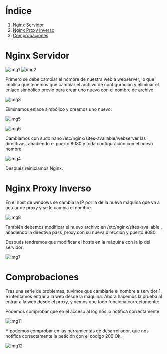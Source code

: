 # Índice
1. [Nginx Servidor](#nginx-servidor)
2. [Nginx Proxy Inverso](#nginx-proxy-inverso)
3. [Comprobaciones](#comprobaciones)

# Nginx Servidor

![img1](/screenshots/1.png)
![img2](/screenshots/2.png)

Primero se debe cambiar el nombre de nuestra web a webserver, lo que implica que tenemos que cambiar el archivo de configuración y eliminar el enlace simbólico previo para crear uno nuevo con el nombre de archivo.

![img3](/screenshots/3.png)

Eliminamos enlace simbólico y creamos uno nuevo:

![img5](/screenshots/5.png)

![img6](/screenshots/6.png)

Cambiamos con sudo nano /etc/nginx/sites-available/webserver las directivas, añadiendo el puerto 8080 y toda configuración con el nuevo nombre.

![img4](/screenshots/4.png)

Después reiniciamos Nginx.

# Nginx Proxy Inverso

En el host de windows se cambia la IP por la de la nueva máquina que va a actuar de proxy y se le cambia el nombre.

![img8](/screenshots/8.png)

También debemos modificar el nuevo archivo en /etc/nginx/sites-available
, añadiendo la directiva pass_proxy con su nueva dirección y puerto 8080.

Después tendremos que modificar el hosts en la máquina con la ip del servidor:

![img7](/screenshots/7.png)

# Comprobaciones

Tras una serie de problemas, tuvimos que cambiarle el nombre a servidor 1, e intentamos entrar a la web desde la máquina.
Ahora hacemos la prueba al entrar a la web desde el proxy, y vemos que todo funciona correctamente: 

Podemos comprobar que en el acceso al log nos lo notifica correctamente.

![img11](/screenshots/11.png)

Y podemos comprobar en las herramientas de desarrollador, que nos notifica correctamente la petición con el código 200 Ok.

![img12](/screenshots/12.png)
